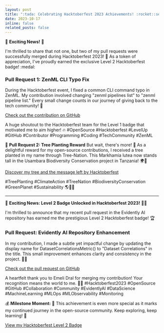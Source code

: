 ```yaml
---
layout: post
title: ":tada: Celebrating Hacktoberfest 2023 Achievements! :rocket::seedling:"
date: 2023-10-17
inline: false
related_posts: false
---
```


:partying_face: **Exciting News!** :rocket:

I'm thrilled to share that not one, but two of my pull requests were successfully merged during Hacktoberfest 2023! :tada: As a token of appreciation, I've proudly earned the exclusive Level 2 Hacktoberfest badge! :medal:

### Pull Request 1: ZenML CLI Typo Fix
During the Hacktoberfest event, I fixed a common CLI command typo in ZenML. My contribution involved changing "zenml pipelines list" to "zenml pipeline list." Every small change counts in our journey of giving back to the tech community! :muscle:

[Check out the contribution on GitHub](https://lnkd.in/gwNP76Cr)

A huge shoutout to the Hacktoberfest team for the Level 1 badge that motivated me to aim higher! :fire: #OpenSource #Hacktoberfest #LevelUp #GitHub #Contributor #Programming #Coding #TechCommunity #ZenML

:deciduous_tree: **Pull Request 2: Tree Planting Reward**
But wait, there's more! :deciduous_tree: As a delightful reward for my open-source contributions, I received a tree planted in my name through Tree-Nation. This Markhamia lutea now stands tall in the Usambara Biodiversity Conservation project in Tanzania! :earth_africa::herb:

[Discover my tree and the message left by Hacktoberfest](https://lnkd.in/gjsfis7r)

#TreePlanting #ClimateAction #TreeNation #BiodiversityConservation #GreenPlanet #Sustainability :earth_americas::green_heart::seedling:

---

:partying_face: **Exciting News: Level 2 Badge Unlocked in Hacktoberfest 2023!** :rocket::tada:

I'm thrilled to announce that my recent pull request in the Evidently AI repository has earned me the prestigious Level 2 Hacktoberfest badge! :trophy:

### Pull Request: Evidently AI Repository Enhancement
In my contribution, I made a subtle yet impactful change by updating the display name for DatasetCorrelationsMetric() to "Dataset Correlations" in the title. This small improvement enhances clarity and consistency in the project. :briefcase::wrench:

[Check out the pull request on GitHub](https://lnkd.in/g6vZTtTz)

A heartfelt thank you to Emeli Dral for merging my contribution! Your recognition means the world to me. :clap::pray: #Hacktoberfest2023 #OpenSource #GitHub #Collaboration #Community #EvidentlyAI #DataScience #MachineLearning #MLOps #MLObservability #Monitoring‍

:moneybag: **Milestone Moment:** :tada:
This achievement is even more special as it marks my continued journey in the open-source community. Keep exploring, keep learning! :rocket:

[View my Hacktoberfest Level 2 Badge](https://www.holopin.io/hacktoberfest2023/userbadge/clo6l68rc07720fl3jxahnfkf)

